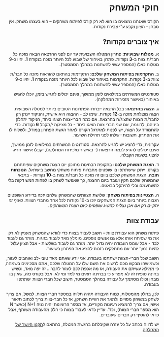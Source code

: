 <div dir='rtl' lang='he'>

חוקי המשחק
==========

הקורס שאנחנו נמצאים בו הוא לא רק קורס לפיתוח משחקים – הוא בעצמו משחק. אין מבחן –
הציון נקבע ע"י צבירת נקודות.

איך צוברים נקודות?
------------------

א.   **מטלות שבועיות**: פתרון המטלה השבועית עד יום לפני ההרצאה הבאה מזכה כל חבר/ת
    צוות ב-**3** נקודות. פתרון באיחור של שבוע לכל היותר מזכה בנקודה **1**.
    יהיו כ-9 מטלות כאלו (המספר עשוי להשתנות במהלך הסמסטר).

ב.   **התקדמות בפיתוח המשחק שלכם**: התקדמות בהתאם להוראות מזכה כל חבר/ת צוות
    ב-**3** נקודות. התקדמות באיחור של שבוע לכל היותר מזכה בנקודה **1**.
    יהיו כ-9 מטלות כאלו (המספר עשוי להשתנות במהלך הסמסטר).
 
 סטודנטים המשרתים במילואים לזמן ממושך, ואינם יכולים להגיש בזמן,
יוכלו להגיש באיחור (באישור מזכירות המחלקה).

ג.   **הצגה בהרצאה**: בכל הרצאה ייבחרו הפתרונות הטובים ביותר למטלה השבועית. 
    הצגה מוצלחת מזכה ב-**12** נקודות.
    שימו לב - ההצגה היא אישית, והניקוד יינתן רק לחבר/ת הצוות שהציג/ה בהרצאה.
    אם כמה חברי-צוות הציגו ביחד, הניקוד יתחלק ביניהם, לדוגמה, 
    אם שני חברי צוות הציגו ביחד - כל מציג/ה י/תקבל **6** נקודות.
    כדי להתמודד על הצגה, יש לפנות למתרגל הקורס לאחר הגשת הפתרון במודל,
    ולשלוח לו את הפתרון. 
    תשובות יישלחו לפני תחילת השיעור.
 
  עקרונית, כדי להציג יש להגיע להרצאה.
  סטודנטים המשרתים במילואים לזמן ממושך, ואינם יכולים להגיע לכמה הרצאות (- באישור מזכירות המחלקה), יקבלו אישור חריג להציג בשעות הקבלה.

ד.   **הצגת המשחק שלכם:** בתקופת הבחינות מתוכנן יום הצגת משחקים
    שפיתחתם בקורס. ייתכן שישתתפו בו שופטים מחברות פיתוח משחקי מחשב בישראל. **הנוכחות חובה**. הצגת המשחק שלכם ביום זה
    מזכה כל חבר/ת צוות ב-**10** נקודות - בתנאי שהמשחק שלכם תקין ועובד ביום ההצגה,
    כך שאפשר לשחק בו לפחות חמש דקות בלי להשתעמם ובלי להיתקל בבאגים.

ה.   **הצטיינות בפיתוח משחק**: שלושת הצוותים שהמשחק שלהם יזכה בדירוג השופטים הגבוה
    ביותר ביום הצגת המשחקים יזכו ב-10 נקודות לכל אחד מחברי הצוות. *סעיף זה
    יתקיים רק אם אכן נצליח להשיג שופטים ליום הצגת המשחקים.*

עבודת צוות
----------

פיתוח משחק הוא עבודת צוות – חשוב לעבוד בצוות כדי לוודא שהמשחק מעניין לא רק את מי
שפיתח אותו אלא גם אנשים נוספים. 
מומלץ מאד לעבוד בזוגות.
מותר גם לעבוד לבד - אבל עומס העבודה יהיה גדול יותר.
מותר גם לעבוד בשלשות - אבל הציון עלול להיות נמוך יותר אם מתחלקים בזכות להציג את הפתרון בשיעור.

חשוב שכל חברי-הצוות ישתתפו בעבודה. אני יודע שאתם מאד טובי-לב ואוהבים לעזור,
וכשמישהו מבקש מכם לרשום את השם שלו על המטלה שלכם, אתם מסכימים בשמחה, כי ממילא
עשיתם את העבודה, אז מה אכפת לכם לעזור לחבר... זה יפה מאד, וכשיש בחינה סופית זה
לא מפריע כי בבחינה רואים מי למד ומי לא. אבל בקורס כזה, שאין בו מבחן וכולו מסתמך
על עבודה במהלך הסמסטר, חשוב שכל חברי הצוות ישתתפו בעבודה.

לכן, בחלק מהמטלות, כמות העבודה תהיה תלויה במספר חברי הצוות. למשל, אם צריך לשחק
במשחק מסויים ולתאר את חוויית השחקן, אז כל חבר-צוות צריך לכתוב תיאור אישי; אם צריך
להמציא רעיונות מקוריים, אז מספר הרעיונות יהיה נניח N+1 (כאשר N הוא מספר חברי
הצוות), וכד'. עדיין כדאי לעבוד בצוות כי חלק מהעבודה משותף, אבל כדאי להוסיף רק
חברים שעובדים.

יש לדווח בכתב על כל עזרה שקיבלתם בהגשת המטלה, בהתאם ל[תקנון היושר של המחלקה](https://www.ariel.ac.il/wp/cs/wp-content/uploads/sites/88/2020/08/Guidelines-for-Academic-Integrity.pdf).

</div>
